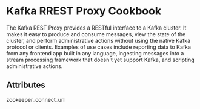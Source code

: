 Kafka RREST Proxy Cookbook
=========================
The Kafka REST Proxy provides a RESTful interface to a Kafka cluster. It makes it easy to produce and consume messages, view the state of the cluster, and perform administrative actions without using the native Kafka protocol or clients. Examples of use cases include reporting data to Kafka from any frontend app built in any language, ingesting messages into a stream processing framework that doesn't yet support Kafka, and scripting administrative actions.


Attributes
----------
zookeeper_connect_url


